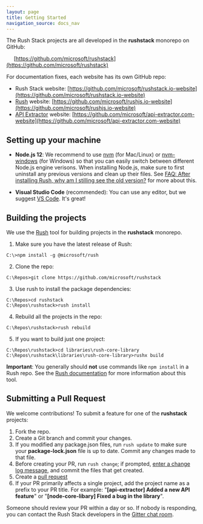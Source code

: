 ```yaml
---
layout: page
title: Getting Started
navigation_source: docs_nav
---
```


The Rush Stack projects are all developed in the **rushstack** monorepo on GitHub:

&nbsp;&nbsp;&nbsp;&nbsp; [https://github.com/microsoft/rushstack](https://github.com/microsoft/rushstack)

For documentation fixes, each website has its own GitHub repo:

- Rush Stack website: [https://github.com/microsoft/rushstack.io-website](https://github.com/microsoft/rushstack.io-website)
- [Rush](https://rushjs.io/) website: [https://github.com/microsoft/rushjs.io-website](https://github.com/microsoft/rushjs.io-website)
- [API Extractor](https://api-extractor.com/) website: [https://github.com/microsoft/api-extractor.com-website](https://github.com/microsoft/api-extractor.com-website)


## Setting up your machine

- **Node.js 12**: We recommend to use [nvm](https://github.com/creationix/nvm) (for Mac/Linux) or [nvm-windows](https://github.com/coreybutler/nvm-windows) (for Windows) so that you can easily switch between different Node.js engine verisons.  When installing Node.js, make sure to first uninstall any previous versions and clean up their files.  See [FAQ: After installing Rush, why am I stilling see the old version?](https://github.com/Microsoft/rushstack/wiki/Rush-~-FAQ#after-installing-rush-why-am-i-stilling-see-the-old-version) for more about this.

- **Visual Studio Code** (recommended):  You can use any editor, but we suggest [VS Code](https://code.visualstudio.com).  It's great!


## Building the projects

We use the [Rush](http://rushjs.io) tool for building projects in the **rushstack** monorepo.

1. Make sure you have the latest release of Rush:
```
C:\>npm install -g @microsoft/rush
```

2. Clone the repo:
```
C:\Repos>git clone https://github.com/microsoft/rushstack
```

3. Use rush to install the package dependencies:
```
C:\Repos>cd rushstack
C:\Repos\rushstack>rush install
```

4. Rebuild all the projects in the repo:
```
C:\Repos\rushstack>rush rebuild
```

5. If you want to build just one project:
```
C:\Repos\rushstack>cd libraries\rush-core-library
C:\Repos\rushstack\libraries\rush-core-library>rushx build
```

**Important**: You generally should **not** use commands like `npm install` in a Rush repo.  See the
[Rush documentation](https://rushjs.io/pages/developer/new_developer/) for more information about this tool.

## Submitting a Pull Request

We welcome contributions!  To submit a feature for one of the **rushstack** projects:

1. Fork the repo.
2. Create a Git branch and commit your changes.
3. If you modified any package.json files, run `rush update` to make sure your **package-lock.json** file is up to date.
   Commit any changes made to that file.
4. Before creating your PR, run `rush change`; if prompted, [enter a change log message](https://rushjs.io/pages/best_practices/change_logs/), and commit the files that get created.
5. Create a [pull request](https://help.github.com/articles/creating-a-pull-request/)
6. If your PR primarily affects a single project, add the project name as a prefix to your PR title.  For example: "**[api-extractor] Added a new API feature**" or "**[node-core-libary] Fixed a bug in the library**".

Someone should review your PR within a day or so.  If nobody is responding, you can contact the Rush Stack developers
in the [Gitter chat room](https://gitter.im/rushstack/rushstack).
